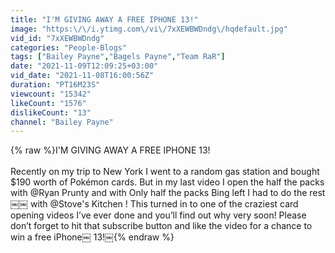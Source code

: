 ```yaml
---
title: "I'M GIVING AWAY A FREE IPHONE 13!"
image: "https:\/\/i.ytimg.com\/vi\/7xXEWBWDndg\/hqdefault.jpg"
vid_id: "7xXEWBWDndg"
categories: "People-Blogs"
tags: ["Bailey Payne","Bagels Payne","Team RaR"]
date: "2021-11-09T12:09:25+03:00"
vid_date: "2021-11-08T16:00:56Z"
duration: "PT16M23S"
viewcount: "15342"
likeCount: "1576"
dislikeCount: "13"
channel: "Bailey Payne"
---
```

{% raw %}I'M GIVING AWAY A FREE IPHONE 13!<br /><br />Recently on my trip to New York I went to a random gas station and bought $190 worth of Pokémon cards. But in my last video I open the half the packs with @Ryan Prunty and with Only half the packs Bing left I had to do the rest￼￼ with @Stove's Kitchen ! This turned in to one of the craziest card opening videos I’ve ever done and you’ll find out why very soon! Please don’t forget to hit that subscribe button and like the video for a chance to win a free iPhone￼ 13!￼{% endraw %}
